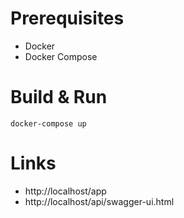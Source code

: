 # Prerequisites
* Docker
* Docker Compose

# Build & Run
`docker-compose up`

# Links
* http://localhost/app
* http://localhost/api/swagger-ui.html